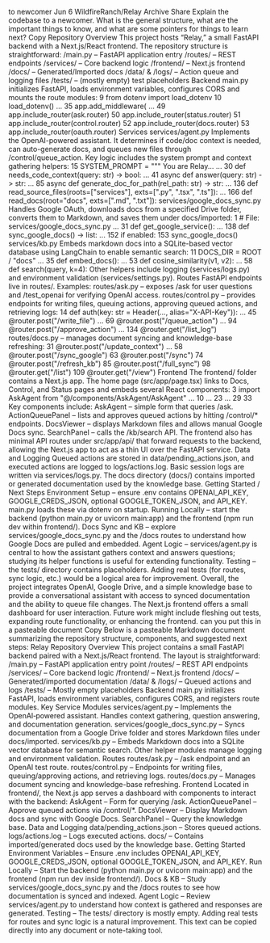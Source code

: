 to newcomer
Jun 6
WildfireRanch/Relay
Archive
Share
Explain the codebase to a newcomer. What is the general structure, what are the important things to know, and what are some pointers for things to learn next?
Copy
Repository Overview
This project hosts “Relay,” a small FastAPI backend with a Next.js/React frontend. The repository structure is straightforward:
/main.py – FastAPI application entry
/routes/ – REST endpoints
/services/ – Core backend logic
/frontend/ – Next.js frontend
/docs/ – Generated/Imported docs
/data/ & /logs/ – Action queue and logging files
/tests/ – (mostly empty) test placeholders
Backend
main.py initializes FastAPI, loads environment variables, configures CORS and mounts the route modules:
9 from dotenv import load\_dotenv
10 load\_dotenv()
...
35 app.add\_middleware(
...
49 app.include\_router(ask.router)
50 app.include\_router(status.router)
51 app.include\_router(control.router)
52 app.include\_router(docs.router)
53 app.include\_router(oauth.router)
Services
services/agent.py
Implements the OpenAI-powered assistant. It determines if code/doc context is needed, can auto-generate docs, and queues new files through /control/queue\_action.
Key logic includes the system prompt and context gathering helpers:
15 SYSTEM\_PROMPT = """
You are Relay...
...
30 def needs\_code\_context(query: str) -> bool:
...
41 async def answer(query: str) -> str:
...
85 async def generate\_doc\_for\_path(rel\_path: str) -> str:
...
136 def read\_source\_files(roots=["services"], exts=[".py", ".tsx", ".ts"]):
...
166 def read\_docs(root="docs", exts=[".md", ".txt"]):
services/google\_docs\_sync.py
Handles Google OAuth, downloads docs from a specified Drive folder, converts them to Markdown, and saves them under docs/imported:
1 # File: services/google\_docs\_sync.py
...
31 def get\_google\_service():
...
138 def sync\_google\_docs() -> list:
...
152 if enabled:
153 sync\_google\_docs()
services/kb.py
Embeds markdown docs into a SQLite-based vector database using LangChain to enable semantic search:
11 DOCS\_DIR = ROOT / "docs"
...
35 def embed\_docs():
...
53 def cosine\_similarity(v1, v2):
...
58 def search(query, k=4):
Other helpers include logging (services/logs.py) and environment validation (services/settings.py).
Routes
FastAPI endpoints live in routes/. Examples:
routes/ask.py – exposes /ask for user questions and /test\_openai for verifying OpenAI access.
routes/control.py – provides endpoints for writing files, queuing actions, approving queued actions, and retrieving logs:
14 def auth(key: str = Header(..., alias="X-API-Key")):
...
45 @router.post("/write\_file")
...
69 @router.post("/queue\_action")
...
94 @router.post("/approve\_action")
...
134 @router.get("/list\_log")
routes/docs.py – manages document syncing and knowledge-base refreshing:
31 @router.post("/update\_context")
...
58 @router.post("/sync\_google")
63 @router.post("/sync")
74 @router.post("/refresh\_kb")
85 @router.post("/full\_sync")
98 @router.get("/list")
109 @router.get("/view")
Frontend
The frontend/ folder contains a Next.js app. The home page (src/app/page.tsx) links to Docs, Control, and Status pages and embeds several React components:
3 import AskAgent from "@/components/AskAgent/AskAgent"
...
10 
...
23 
...
29 
33 
Key components include:
AskAgent – simple form that queries /ask.
ActionQueuePanel – lists and approves queued actions by hitting /control/\* endpoints.
DocsViewer – displays Markdown files and allows manual Google Docs sync.
SearchPanel – calls the /kb/search API.
The frontend also has minimal API routes under src/app/api/ that forward requests to the backend, allowing the Next.js app to act as a thin UI over the FastAPI service.
Data and Logging
Queued actions are stored in data/pending\_actions.json, and executed actions are logged to logs/actions.log. Basic session logs are written via services/logs.py. The docs directory (docs/) contains imported or generated documentation used by the knowledge base.
Getting Started / Next Steps
Environment Setup – ensure .env contains OPENAI\_API\_KEY, GOOGLE\_CREDS\_JSON, optional GOOGLE\_TOKEN\_JSON, and API\_KEY. main.py loads these via dotenv on startup.
Running Locally – start the backend (python main.py or uvicorn main:app) and the frontend (npm run dev within frontend/).
Docs Sync and KB – explore services/google\_docs\_sync.py and the /docs routes to understand how Google Docs are pulled and embedded.
Agent Logic – services/agent.py is central to how the assistant gathers context and answers questions; studying its helper functions is useful for extending functionality.
Testing – the tests/ directory contains placeholders. Adding real tests (for routes, sync logic, etc.) would be a logical area for improvement.
Overall, the project integrates OpenAI, Google Drive, and a simple knowledge base to provide a conversational assistant with access to synced documentation and the ability to queue file changes. The Next.js frontend offers a small dashboard for user interaction. Future work might include fleshing out tests, expanding route functionality, or enhancing the frontend.
can you put this in a pasteable document
Copy
Below is a pasteable Markdown document summarizing the repository structure, components, and suggested next steps:
Relay Repository Overview
This project contains a small FastAPI backend paired with a Next.js/React frontend. The layout is straightforward:
/main.py – FastAPI application entry point
/routes/ – REST API endpoints
/services/ – Core backend logic
/frontend/ – Next.js frontend
/docs/ – Generated/imported documentation
/data/ & /logs/ – Queued actions and logs
/tests/ – Mostly empty placeholders
Backend
main.py initializes FastAPI, loads environment variables, configures CORS, and registers route modules.
Key Service Modules
services/agent.py – Implements the OpenAI‑powered assistant. Handles context gathering, question answering, and documentation generation.
services/google\_docs\_sync.py – Syncs documentation from a Google Drive folder and stores Markdown files under docs/imported.
services/kb.py – Embeds Markdown docs into a SQLite vector database for semantic search.
Other helper modules manage logging and environment validation.
Routes
routes/ask.py – /ask endpoint and an OpenAI test route.
routes/control.py – Endpoints for writing files, queuing/approving actions, and retrieving logs.
routes/docs.py – Manages document syncing and knowledge-base refreshing.
Frontend
Located in frontend/, the Next.js app serves a dashboard with components to interact with the backend:
AskAgent – Form for querying /ask.
ActionQueuePanel – Approve queued actions via /control/\*.
DocsViewer – Display Markdown docs and sync with Google Docs.
SearchPanel – Query the knowledge base.
Data and Logging
data/pending\_actions.json – Stores queued actions.
logs/actions.log – Logs executed actions.
docs/ – Contains imported/generated docs used by the knowledge base.
Getting Started
Environment Variables – Ensure .env includes OPENAI\_API\_KEY, GOOGLE\_CREDS\_JSON, optional GOOGLE\_TOKEN\_JSON, and API\_KEY.
Run Locally – Start the backend (python main.py or uvicorn main:app) and the frontend (npm run dev inside frontend/).
Docs & KB – Study services/google\_docs\_sync.py and the /docs routes to see how documentation is synced and indexed.
Agent Logic – Review services/agent.py to understand how context is gathered and responses are generated.
Testing – The tests/ directory is mostly empty. Adding real tests for routes and sync logic is a natural improvement.
This text can be copied directly into any document or note-taking tool.